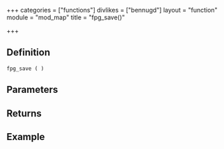 +++
categories = ["functions"]
divlikes = ["bennugd"]
layout = "function"
module = "mod_map"
title = "fpg_save()"

+++

## Definition

    fpg_save ( )

## Parameters

## Returns

## Example
